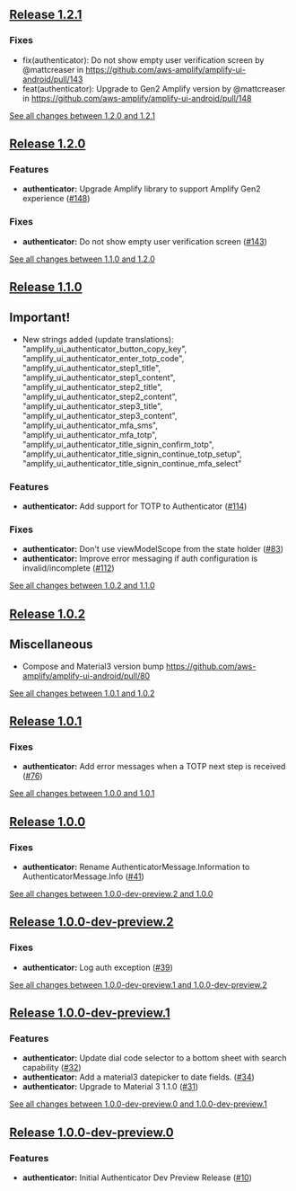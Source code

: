 ## [Release 1.2.1](https://github.com/aws-amplify/amplify-ui-android/releases/tag/release_authenticator_v1.2.1)

### Fixes
* fix(authenticator): Do not show empty user verification screen by @mattcreaser in https://github.com/aws-amplify/amplify-ui-android/pull/143
* feat(authenticator): Upgrade to Gen2 Amplify version by @mattcreaser in https://github.com/aws-amplify/amplify-ui-android/pull/148


[See all changes between 1.2.0 and 1.2.1](https://github.com/aws-amplify/amplify-ui-android/compare/release_authenticator_v1.2.0...release_authenticator_v1.2.1)

## [Release 1.2.0](https://github.com/aws-amplify/amplify-ui-android/releases/tag/release_authenticator_v1.2.0)

### Features
- **authenticator:** Upgrade Amplify library to support Amplify Gen2 experience ([#148](https://github.com/aws-amplify/amplify-ui-android/pull/148))

### Fixes
- **authenticator:** Do not show empty user verification screen ([#143](https://github.com/aws-amplify/amplify-ui-android/pull/143))

[See all changes between 1.1.0 and 1.2.0](https://github.com/aws-amplify/amplify-ui-android/compare/release_authenticator_v1.1.0...release_authenticator_v1.2.0)

## [Release 1.1.0](https://github.com/aws-amplify/amplify-ui-android/releases/tag/release_authenticator_v1.1.0)

## Important!
* New strings added (update translations): "amplify_ui_authenticator_button_copy_key", "amplify_ui_authenticator_enter_totp_code", "amplify_ui_authenticator_step1_title", "amplify_ui_authenticator_step1_content", "amplify_ui_authenticator_step2_title", "amplify_ui_authenticator_step2_content", "amplify_ui_authenticator_step3_title", "amplify_ui_authenticator_step3_content", "amplify_ui_authenticator_mfa_sms", "amplify_ui_authenticator_mfa_totp", "amplify_ui_authenticator_title_signin_confirm_totp", "amplify_ui_authenticator_title_signin_continue_totp_setup", "amplify_ui_authenticator_title_signin_continue_mfa_select"

### Features
- **authenticator:** Add support for TOTP to Authenticator ([#114](https://github.com/aws-amplify/amplify-ui-android/pull/114))

### Fixes
- **authenticator:** Don't use viewModelScope from the state holder ([#83](https://github.com/aws-amplify/amplify-ui-android/pull/83))
- **authenticator:** Improve error messaging if auth configuration is invalid/incomplete ([#112](https://github.com/aws-amplify/amplify-ui-android/pull/112))

[See all changes between 1.0.2 and 1.1.0](https://github.com/aws-amplify/amplify-ui-android/compare/release_authenticator_v1.0.2...release_authenticator_v1.1.0)

## [Release 1.0.2](https://github.com/aws-amplify/amplify-ui-android/releases/tag/release_authenticator_v1.0.2)

## Miscellaneous
* Compose and Material3 version bump https://github.com/aws-amplify/amplify-ui-android/pull/80

[See all changes between 1.0.1 and 1.0.2](https://github.com/aws-amplify/amplify-ui-android/compare/release_authenticator_v1.0.1...release_authenticator_v1.0.2)

## [Release 1.0.1](https://github.com/aws-amplify/amplify-ui-android/releases/tag/release_authenticator_v1.0.1)

### Fixes
- **authenticator:** Add error messages when a TOTP next step is received ([#76](https://github.com/aws-amplify/amplify-ui-android/issues/76))

[See all changes between 1.0.0 and 1.0.1](https://github.com/aws-amplify/amplify-ui-android/compare/release_authenticator_v1.0.0...release_authenticator_v1.0.1)

## [Release 1.0.0](https://github.com/aws-amplify/amplify-ui-android/releases/tag/release_authenticator_v1.0.0)

### Fixes
- **authenticator:** Rename AuthenticatorMessage.Information to AuthenticatorMessage.Info ([#41](https://github.com/aws-amplify/amplify-ui-android/issues/41))

[See all changes between 1.0.0-dev-preview.2 and 1.0.0](https://github.com/aws-amplify/amplify-ui-android/compare/release_authenticator_v1.0.0-dev-preview.2...release_authenticator_v1.0.0)

## [Release 1.0.0-dev-preview.2](https://github.com/aws-amplify/amplify-ui-android/releases/tag/release_authenticator_v1.0.0-dev-preview.2)

### Fixes
- **authenticator:** Log auth exception ([#39](https://github.com/aws-amplify/amplify-ui-android/issues/39))

[See all changes between 1.0.0-dev-preview.1 and 1.0.0-dev-preview.2](https://github.com/aws-amplify/amplify-ui-android/compare/release_authenticator_v1.0.0-dev-preview.1...release_authenticator_v1.0.0-dev-preview.2)

## [Release 1.0.0-dev-preview.1](https://github.com/aws-amplify/amplify-ui-android/releases/tag/release_authenticator_v1.0.0-dev-preview.1)

### Features
- **authenticator:** Update dial code selector to a bottom sheet with search capability ([#32](https://github.com/aws-amplify/amplify-ui-android/issues/32))
- **authenticator:** Add a material3 datepicker to date fields. ([#34](https://github.com/aws-amplify/amplify-ui-android/issues/34))
- **authenticator:** Upgrade to Material 3 1.1.0 ([#31](https://github.com/aws-amplify/amplify-ui-android/issues/31))

[See all changes between 1.0.0-dev-preview.0 and 1.0.0-dev-preview.1](https://github.com/aws-amplify/amplify-ui-android/compare/release_authenticator_v1.0.0-dev-preview.0...release_authenticator_v1.0.0-dev-preview.1)

## [Release 1.0.0-dev-preview.0](https://github.com/aws-amplify/amplify-ui-android/releases/tag/release_authenticator_v1.0.0-dev-preview.0)

### Features
- **authenticator:** Initial Authenticator Dev Preview Release ([#10](https://github.com/aws-amplify/amplify-ui-android/issues/10))
